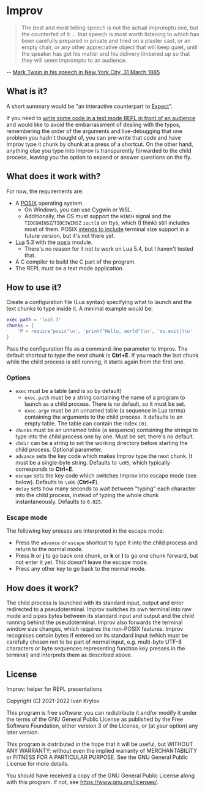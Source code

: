 Improv
======

> The best and most telling speech is not the actual impromptu one, but
> the counterfeit of it ... that speech is most worth listening to which
> has been carefully prepared in private and tried on a plaster cast, or
> an empty chair, or any other appreciative object that will keep quiet,
> until the speaker has got his matter and his delivery limbered up so
> that they will seem impromptu to an audience.

-- [Mark Twain in his speech in New York City, 31 March 1885][Twain1885]

What is it?
-----------

A short summary would be "an interactive counterpart to [Expect]".

If you need to [write some code in a text mode REPL in front of an
audience][Wat] and would like to avoid the embarrassment of dealing with
the typos, remembering the order of the arguments and live-debugging
that one problem you hadn't thought of, you can pre-write that code and
have Improv type it chunk by chunk at a press of a shortcut. On the
other hand, anything else you type into Improv is transparently
forwarded to the child process, leaving you the option to expand or
answer questions on the fly.

What does it work with?
-----------------------

For now, the requirements are:

 * A [POSIX] operating system.
   * On Windows, you can use Cygwin or WSL.
   * Additionally, the OS must support the `WINCH` signal and the
     `TIOCGWINSZ`/`TIOCSWINSZ` `ioctl`s on ttys, which (I think) still
     includes most of them. POSIX [intends to include][POSIX-winsize]
     terminal size support in a future version, but it's not there yet.
 * [Lua] 5.3 with the [posix][luaposix] module.
   * There's no reason for it not to work on Lua 5.4, but I haven't
     tested that.
 * A C compiler to build the C part of the program.
 * The REPL must be a text mode application.

How to use it?
--------------

Create a configuration file (Lua syntax) specifying what to launch and
the text chunks to type inside it. A minimal example would be:

```lua
exec.path = 'lua5.3'
chunks = {
	'P = require"posix"\n', 'print("Hello, world")\n', 'os.exit()\n'
}
```

Pass the configuration file as a command-line parameter to Improv. The
default shortcut to type the next chunk is **Ctrl+E**. If you reach the
last chunk while the child process is still running, it starts again
from the first one.

### Options

 * `exec` must be a table (and is so by default)
   * `exec.path` must be a string containing the name of a program to
     launch as a child process. There is no default, so it must be set.
   * `exec.argv` must be an unnamed table (a sequence in Lua terms)
     containing the arguments to the child process. It defaults to an
     empty table. The table can contain the index `[0]`.
 * `chunks` must be an unnamed table (a sequence) containing the strings
   to type into the child process one by one. Must be set; there's no
   default.
 * `chdir` can be a string to set the working directory before starting
   the child process. Optional parameter.
 * `advance` sets the key code which makes Improv type the next chunk.
   It must be a single-byte string. Defaults to `\x05`, which typically
   corresponds to **Ctrl+E**.
 * `escape` sets the key code which switches Improv into escape mode
   (see below). Defaults to `\x06` (**Ctrl+F**).
 * `delay` sets how many seconds to wait between "typing" each character
   into the child process, instead of typing the whole chunk
   instantaneously. Defaults to `0.025`.

### Escape mode

The following key presses are interpreted in the escape mode:

 * Press the `advance` or `escape` shortcut to type it into the child
   process and return to the normal mode.
 * Press **h** or **j** to go back one chunk, or **k** or **l** to go
   one chunk forward, but not enter it yet. This doesn't leave the
   escape mode.
 * Press any other key to go back to the normal mode.

How does it work?
-----------------

The child process is launched with its standard input, output and error
redirected to a pseudoterminal. Improv switches its own terminal into
raw mode and pipes bytes between its standard input and output and the
child running behind the pseudoterminal. Improv also forwards the
terminal window size changes, which requires the non-POSIX features.
Improv recognises certain bytes if entered on its standard input (which
must be carefully chosen not to be part of normal input, e.g. multi-byte
UTF-8 characters or byte sequences representing function key presses in
the terminal) and interprets them as described above.

License
-------

Improv: helper for REPL presentations

Copyright (C) 2021-2022  Ivan Krylov

This program is free software: you can redistribute it and/or modify
it under the terms of the GNU General Public License as published by
the Free Software Foundation, either version 3 of the License, or
(at your option) any later version.

This program is distributed in the hope that it will be useful,
but WITHOUT ANY WARRANTY; without even the implied warranty of
MERCHANTABILITY or FITNESS FOR A PARTICULAR PURPOSE.  See the
GNU General Public License for more details.

You should have received a copy of the GNU General Public License
along with this program.  If not, see <https://www.gnu.org/licenses/>.

[Twain1885]: http://www.twainquotes.com/Speech.html
[Expect]: https://core.tcl-lang.org/expect/index
[Wat]: https://www.destroyallsoftware.com/talks/wat
[Lua]: https://www.lua.org/
[luaposix]: http://luaposix.github.io/luaposix/
[POSIX]: https://pubs.opengroup.org/onlinepubs/9699919799/
[POSIX-winsize]: https://austingroupbugs.net/view.php?id=1151
